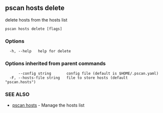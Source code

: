 ## pscan hosts delete

delete hosts from the hosts list

```
pscan hosts delete [flags]
```

### Options

```
  -h, --help   help for delete
```

### Options inherited from parent commands

```
      --config string       config file (default is $HOME/.pscan.yaml)
  -F, --hosts-file string   file to store hosts (default "pscan.hosts")
```

### SEE ALSO

* [pscan hosts](pscan_hosts.md)	 - Manage the hosts list

